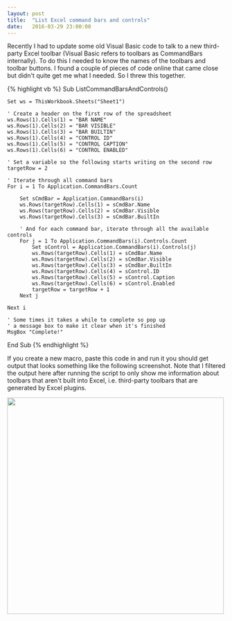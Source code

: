 ```yaml
---
layout: post
title:  "List Excel command bars and controls"
date:   2016-03-29 23:00:00
---
```


Recently I had to update some old Visual Basic code to talk to a new third-party Excel toolbar (Visual Basic refers to toolbars as CommandBars internally). To do this I needed to know the names of the toolbars and toolbar buttons. I found a couple of pieces of code online that came close but didn't quite get me what I needed. So I threw this together. 

{% highlight vb %}
Sub ListCommandBarsAndControls()

    Set ws = ThisWorkbook.Sheets("Sheet1")
    
    ' Create a header on the first row of the spreadsheet
    ws.Rows(1).Cells(1) = "BAR NAME"
    ws.Rows(1).Cells(2) = "BAR VISIBLE"
    ws.Rows(1).Cells(3) = "BAR BUILTIN"
    ws.Rows(1).Cells(4) = "CONTROL ID"
    ws.Rows(1).Cells(5) = "CONTROL CAPTION"
    ws.Rows(1).Cells(6) = "CONTROL ENABLED"
    
    ' Set a variable so the following starts writing on the second row
    targetRow = 2
    
    ' Iterate through all command bars
    For i = 1 To Application.CommandBars.Count

        Set sCmdBar = Application.CommandBars(i)
        ws.Rows(targetRow).Cells(1) = sCmdBar.Name
        ws.Rows(targetRow).Cells(2) = sCmdBar.Visible
        ws.Rows(targetRow).Cells(3) = sCmdBar.BuiltIn
        
        ' And for each command bar, iterate through all the available controls
        For j = 1 To Application.CommandBars(i).Controls.Count
            Set sControl = Application.CommandBars(i).Controls(j)
            ws.Rows(targetRow).Cells(1) = sCmdBar.Name
            ws.Rows(targetRow).Cells(2) = sCmdBar.Visible
            ws.Rows(targetRow).Cells(3) = sCmdBar.BuiltIn
            ws.Rows(targetRow).Cells(4) = sControl.ID
            ws.Rows(targetRow).Cells(5) = sControl.Caption
            ws.Rows(targetRow).Cells(6) = sControl.Enabled
            targetRow = targetRow + 1
        Next j

    Next i

    ' Some times it takes a while to complete so pop up 
    ' a message box to make it clear when it's finished
    MsgBox "Complete!"

End Sub
{% endhighlight %}

If you create a new macro, paste this code in and run it you should get output that looks something like the following screenshot. Note that I filtered the output here after running the script to only show me information about toolbars that aren't built into Excel, i.e. third-party toolbars that are generated by Excel plugins.

<a class="image" href="{{site.baseurl}}/images/Excel command bars and controls.png" data-lightbox="image-1" data-title="Sample output of Excel command bars and controls">
<img src="{{site.baseurl}}/images/Excel command bars and controls.png" style="width:500px;" /></a>
